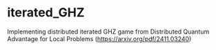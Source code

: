 # iterated_GHZ
Implementing distributed iterated GHZ game from Distributed Quantum Advantage for Local Problems (https://arxiv.org/pdf/2411.03240)
